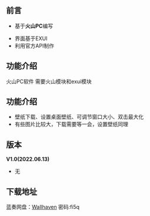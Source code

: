 ## 前言
- 基于**火山PC**编写
+ 界面基于EXUI
+ 利用官方API制作

## 功能介绍
火山PC软件 需要火山模块和exui模块

## 功能介绍
* 壁纸下载、设置桌面壁纸、可调节窗口大小、双击最大化
* 有些图片比较大，下载需要等一会，设置壁纸同理

## 版本
**V1.0(2022.06.13)**
* 无


## 下载地址
蓝奏网盘：[Wallhaven](https://wwc.lanzoub.com/b01vdih6h)
密码:fi5q
